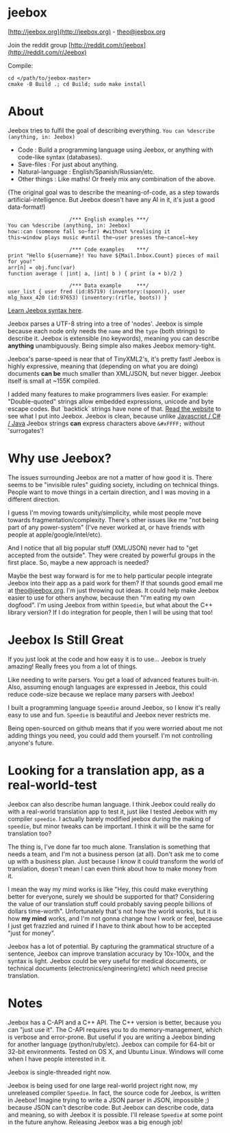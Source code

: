 # jeebox

[http://jeebox.org](http://jeebox.org) \- [theo@jeebox.org](mailto:theo@jeebox.org)

Join the reddit group [http://reddit.com/r/jeebox](http://reddit.com/r/Jeebox)

Compile:

    cd </path/to/jeebox-master>
    cmake -B Build .; cd Build; sudo make install

# About

Jeebox tries to fulfil the goal of describing everything.     `You can %describe (anything, in: Jeebox)`

* Code : Build a programming language using Jeebox, or anything with code-like syntax (databases).
* Save-files : For just about anything.
* Natural-language : English/Spanish/Russian/etc.
* Other things : Like maths! Or freely mix any combination of the above.

(The original goal was to describe the meaning-of-code, as a step towards artificial-intelligence. But Jeebox doesn't have any AI in it, it's just a good data-format!)
	
                        /*** English examples ***/
    You can %describe (anything, in: Jeebox)
    how::can (someone fall so~far) #without %realising it
    this~window plays music #until the~user presses the~cancel~key
    
                        /*** Code examples    ***/
    print "Hello ${username}! You have ${Mail.Inbox.Count} pieces of mail for you!"
    arr[n] = obj.func(var)
    function average ( |int| a, |int| b ) { print (a + b)/2 }
    
                        /*** Data example     ***/
	user_list { user fred (id:85719) (inventory:(spoon)), user mlg_haxx_420 (id:97653) (inventory:(rifle, boots)) }

[Learn Jeebox syntax here](http://jeebox.org/stuff/introduction).


Jeebox parses a UTF-8 string into a tree of 'nodes'. Jeebox is simple because each node only needs the `name` and the `type` (both strings) to describe it. Jeebox is extensible (no keywords), meaning you can describe **anything** unambiguously. Being simple also makes Jeebox memory-tight.

Jeebox's parse-speed is near that of TinyXML2's, it's pretty fast! Jeebox is highly expressive, meaning that (depending on what you are doing) documents **can be** much smaller than XML/JSON, but never bigger. Jeebox itself is small at ~155K compiled.

I added many features to make programmers lives easier. For example: "Double-quoted" strings allow embedded expressions, unicode and byte escape codes. But \`backtick\` strings have none of that. [Read the website](http://jeebox.org/stuff/introduction) to see what I put into Jeebox. Jeebox is clean, because unlike [Javascript / C# / Java](https://msdn.microsoft.com/en-us/data/aa664669(v=vs.85)) Jeebox strings **can** express characters above `&#xFFFF;` without 'surrogates'!

# Why use Jeebox?

The issues surrounding Jeebox are not a matter of how good it is. There seems to be "invisible rules" guiding society, including on technical things. People want to move things in a certain direction, and I was moving in a different direction.

I guess I'm moving towards unity/simplicity, while most people move towards fragmentation/complexity. There's other issues like me "not being part of any power-system" (I've never worked at, or have friends with people at apple/google/intel/etc).

And I notice that all big popular stuff (XML/JSON) never had to "get accepted from the outside". They were created by powerful groups in the first place. So, maybe a new approach is needed?

Maybe the best way forward is for me to help particular people integrate Jeebox into their app as a paid work for them? If that sounds good email me at theo@jeebox.org. I'm just throwing out ideas. It could help make Jeebox easier to use for others anyhow, because then "I'm eating my own dogfood". I'm using Jeebox from within `Speedie`, but what about the C++ library version? If I do integration for people, then I will be using that too!


# Jeebox Is Still Great

If you just look at the code and how easy it is to use... Jeebox is truely amazing! Really frees you from a lot of things.

Like needing to write parsers. You get a load of advanced features built-in. Also, assuming enough languages are expressed in Jeebox, this could reduce code-size because we replace many parsers with Jeebox!

I built a programming language `Speedie` around Jeebox, so I know it's really easy to use and fun. `Speedie` is beautiful and Jeebox never restricts me.

Being open-sourced on github means that if you were worried about me not adding things you need, you could add them yourself. I'm not controlling anyone's future.

# Looking for a translation app, as a real-world-test

Jeebox can also describe human language. I think Jeebox could really do with a real-world translation app to test it, just like I tested Jeebox with my compiler `speedie`. I actually barely modified jeebox during the making of `speedie`, but minor tweaks can be important. I think it will be the same for translation too?

The thing is, I've done far too much alone. Translation is something that needs a team, and I'm not a business person (at all). Don't ask me to come up with a business plan. Just because I know it could transform the world of translation, doesn't mean I can even think about how to make money from it.

I mean the way my mind works is like "Hey, this could make everything better for everyone, surely we should be supported for that? Considering the value of our translation stuff could probably saving people billions of dollars time-worth". Unfortunately that's not how the world works, but it is how **my mind** works, and I'm not gonna change how I work or feel, because I just get frazzled and ruined if I have to think about how to be accepted "just for money".

Jeebox has a lot of potential. By capturing the grammatical structure of a sentence, Jeebox can improve translation accuracy by 10x-100x, and the syntax is light. Jeebox could be very useful for medical documents, or technical documents (electronics/engineering/etc) which need precise translation.

# Notes

Jeebox has a C-API and a C++ API. The C++ version is better, because you can "just use it". The C-API requires you to do memory-management, which is verbose and error-prone. But useful if you are writing a Jeebox binding for another language (python/ruby/etc). Jeebox can compile for 64-bit or 32-bit environments. Tested on OS X, and Ubuntu Linux. Windows will come when I have people interested in it.

Jeebox is single-threaded right now.

Jeebox is being used for one large real-world project right now, my unreleased compiler `Speedie`. In fact, the source code for Jeebox, is written in Jeebox! Imagine trying to write a JSON parser in JSON, impossible ;) because JSON can't describe code. But Jeebox can describe code, data and meaning, so with Jeebox it is possible. I'll release `Speedie` at some point in the future anyhow. Releasing Jeebox was a big enough job!
